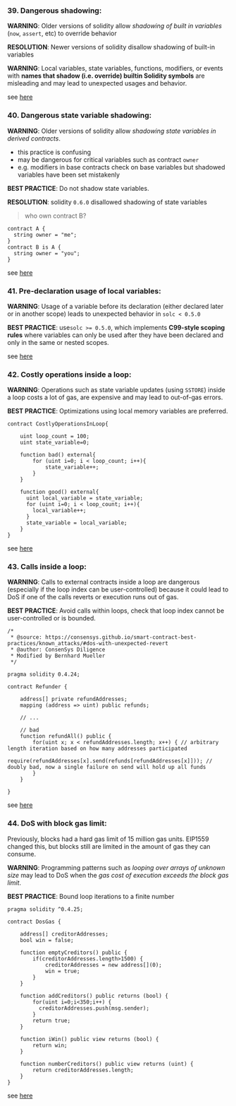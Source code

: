 ### 39. Dangerous shadowing:

**WARNING**: Older versions of solidity allow *shadowing of built in variables* (`now`, `assert`, etc) to override behavior

**RESOLUTION**: Newer versions of solidity disallow shadowing of built-in variables

**WARNING**: Local variables, state variables, functions, modifiers, or events with **names that shadow (i.e. override) builtin Solidity symbols** are misleading and may lead to unexpected usages and behavior.

see [here](https://github.com/crytic/slither/wiki/Detector-Documentation#builtin-symbol-shadowing)

### 40. Dangerous state variable shadowing:

**WARNING**: Older versions of solidity allow *shadowing state variables in derived contracts*.
- this practice is confusing
- may be dangerous for critical variables such as contract `owner`
- e.g. modifiers in base contracts check on base variables but shadowed variables have been set mistakenly

**BEST PRACTICE**: Do not shadow state variables.

**RESOLUTION**: solidity `0.6.0` disallowed shadowing of state variables

> who own contract B?

```solidity
contract A {
  string owner = "me";
}
contract B is A {
  string owner = "you";
}
```

see [here](https://swcregistry.io/docs/SWC-119)

### 41. Pre-declaration usage of local variables:

**WARNING**: Usage of a variable before its declaration (either declared later or in another scope) leads to unexpected behavior in `solc < 0.5.0`

**BEST PRACTICE**: use`solc >= 0.5.0`, which implements **C99-style scoping rules** where variables can only be used after they have been declared and only in the same or nested scopes.

see [here](https://github.com/crytic/slither/wiki/Detector-Documentation#pre-declaration-usage-of-local-variables)


### 42. Costly operations inside a loop:

**WARNING**: Operations such as state variable updates (using `SSTORE`) inside a loop costs a lot of gas, are expensive and may lead to out-of-gas errors.

**BEST PRACTICE**: Optimizations using local memory variables are preferred.

```solidity
contract CostlyOperationsInLoop{

    uint loop_count = 100;
    uint state_variable=0;

    function bad() external{
        for (uint i=0; i < loop_count; i++){
            state_variable++;
        }
    }

    function good() external{
      uint local_variable = state_variable;
      for (uint i=0; i < loop_count; i++){
        local_variable++;
      }
      state_variable = local_variable;
    }
}
```

see [here](https://github.com/crytic/slither/wiki/Detector-Documentation#costly-operations-inside-a-loop)


### 43. Calls inside a loop:

**WARNING**: Calls to external contracts inside a loop are dangerous (especially if the loop index can be user-controlled) because it could lead to DoS if one of the calls reverts or execution runs out of gas.

**BEST PRACTICE**: Avoid calls within loops, check that loop index cannot be user-controlled or is bounded.

```solidity
/*
 * @source: https://consensys.github.io/smart-contract-best-practices/known_attacks/#dos-with-unexpected-revert
 * @author: ConsenSys Diligence
 * Modified by Bernhard Mueller
 */

pragma solidity 0.4.24;

contract Refunder {

    address[] private refundAddresses;
    mapping (address => uint) public refunds;

    // ...

    // bad
    function refundAll() public {
        for(uint x; x < refundAddresses.length; x++) { // arbitrary length iteration based on how many addresses participated
            require(refundAddresses[x].send(refunds[refundAddresses[x]])); // doubly bad, now a single failure on send will hold up all funds
        }
    }

}

```

see [here](https://swcregistry.io/docs/SWC-113)


### 44. DoS with block gas limit:

Previously, blocks had a hard gas limit of 15 million gas units. EIP1559 changed this, but blocks still are limited in the amount of gas they can consume.

**WARNING**: Programming patterns such as *looping over arrays of unknown size* may lead to DoS when the *gas cost of execution exceeds the block gas limit*.

**BEST PRACTICE**: Bound loop iterations to a finite number

```solidity
pragma solidity ^0.4.25;

contract DosGas {

    address[] creditorAddresses;
    bool win = false;

    function emptyCreditors() public {
        if(creditorAddresses.length>1500) {
            creditorAddresses = new address[](0);
            win = true;
        }
    }

    function addCreditors() public returns (bool) {
        for(uint i=0;i<350;i++) {
          creditorAddresses.push(msg.sender);
        }
        return true;
    }

    function iWin() public view returns (bool) {
        return win;
    }

    function numberCreditors() public view returns (uint) {
        return creditorAddresses.length;
    }
}
```

see [here](https://swcregistry.io/docs/SWC-128)
